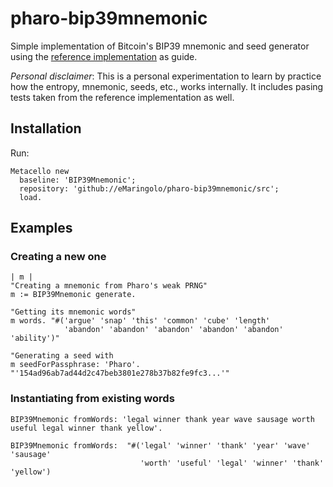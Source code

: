 # pharo-bip39mnemonic
Simple implementation of Bitcoin's BIP39 mnemonic and seed generator using the [reference implementation](https://github.com/trezor/python-mnemonic) as guide.

*Personal disclaimer*: This is a personal experimentation to learn by practice how the entropy, mnemonic, seeds, etc., works internally. It includes pasing tests taken from the reference implementation as well.

## Installation

Run:
```
Metacello new 
  baseline: 'BIP39Mnemonic'; 
  repository: 'github://eMaringolo/pharo-bip39mnemonic/src'; 
  load.
```

## Examples


### Creating a new one
```
| m |
"Creating a mnemonic from Pharo's weak PRNG" 
m := BIP39Mnemonic generate.

"Getting its mnemonic words"
m words. "#('argue' 'snap' 'this' 'common' 'cube' 'length'
            'abandon' 'abandon' 'abandon' 'abandon' 'abandon' 'ability')"

"Generating a seed with 
m seedForPassphrase: 'Pharo'.  "'154ad96ab7ad44d2c47beb3801e278b37b82fe9fc3...'"
```

### Instantiating from existing words
```
BIP39Mnemonic fromWords: 'legal winner thank year wave sausage worth useful legal winner thank yellow'.

BIP39Mnemonic fromWords:  "#('legal' 'winner' 'thank' 'year' 'wave' 'sausage' 
                             'worth' 'useful' 'legal' 'winner' 'thank' 'yellow')
 ```
 


